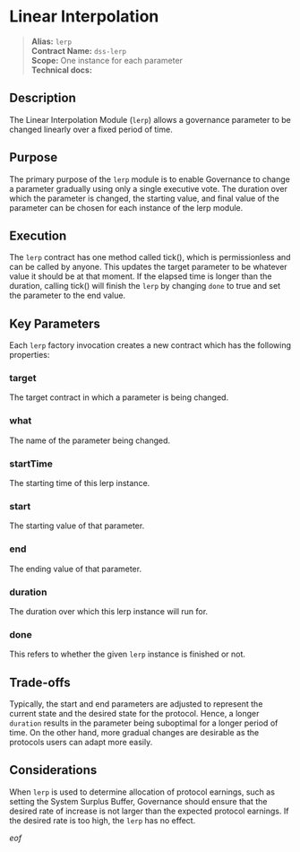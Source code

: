 # Linear Interpolation


>**Alias:** `lerp`  
>**Contract Name:** `dss-lerp`  
>**Scope:** One instance for each parameter  
>**Technical docs:**  

## Description

The Linear Interpolation Module (`lerp`) allows a governance parameter to be changed linearly over a fixed period of time. 

## Purpose

The primary purpose of the `lerp` module is to enable Governance to change a parameter gradually using only a single executive vote. The duration over which the parameter is changed, the starting value, and final value of the parameter can be chosen for each instance of the lerp module.

## Execution 
The `lerp` contract has one method called tick(), which is permissionless and can be called by anyone. This updates the target parameter to be whatever value it should be at that moment. If the elapsed time is longer than the duration, calling tick() will finish the `lerp` by changing `done` to true and set the parameter to the end value. 


## Key Parameters

Each `lerp` factory invocation creates a new contract which has the following properties:

### target 
The target contract in which a parameter is being changed. 

### what 
The name of the parameter being changed. 

### startTime 
The starting time of this lerp instance. 

### start 
The starting value of that parameter. 

### end 
The ending value of that parameter. 

### duration 
The duration over which this lerp instance will run for. 

### done
This refers to whether the given `lerp` instance is finished or not.



## Trade-offs

Typically, the start and end parameters are adjusted to represent the current state and the desired state for the protocol. Hence, a longer `duration` results in the parameter being suboptimal for a longer period of time. On the other hand, more gradual changes are desirable as the protocols users can adapt more easily.


## Considerations

When `lerp` is used to determine allocation of protocol earnings, such as setting the System Surplus Buffer, Governance should ensure that the desired rate of increase is not larger than the expected protocol earnings. If the desired rate is too high, the `lerp` has no effect. 

$eof$